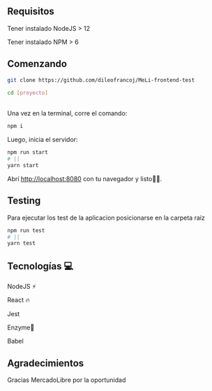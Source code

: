 ## Requisitos

<p>Tener instalado NodeJS > 12</p>
<p>Tener instalado NPM > 6</p>

## Comenzando

```bash
git clone https://github.com/dileofrancoj/MeLi-frontend-test

cd [proyecto]
```

<br>
Una vez en la terminal, corre el comando:

```bash
npm i
```

Luego, inicia el servidor:

```bash
npm run start
# ||
yarn start
```

Abrí [http://localhost:8080](http://localhost:8080) con tu navegador y listo🧘‍♂️.

## Testing

<p>Para ejecutar los test de la aplicacion posicionarse en la carpeta raíz </p>

```bash
npm run test
# ||
yarn test
```

## Tecnologías 💻

<p>NodeJS ⚡︎</p>
<p>React 🔥</p>
<p>Jest</p>
<p>Enzyme🦠</p>
<p>Babel</p>

## Agradecimientos

<p>Gracias MercadoLibre por la oportunidad</p>
